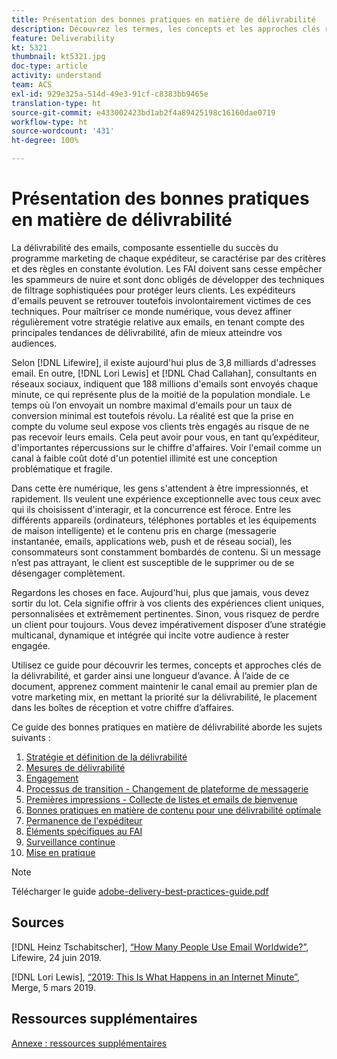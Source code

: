 ```yaml
---
title: Présentation des bonnes pratiques en matière de délivrabilité
description: Découvrez les termes, les concepts et les approches clés relatifs à la délivrabilité qui vous permettront d'assurer le succès de votre programme marketing.
feature: Deliverability
kt: 5321
thumbnail: kt5321.jpg
doc-type: article
activity: understand
team: ACS
exl-id: 929e325a-514d-49e3-91cf-c8383bb9465e
translation-type: ht
source-git-commit: e433002423bd1ab2f4a89425198c16160dae0719
workflow-type: ht
source-wordcount: '431'
ht-degree: 100%

---
```


# Présentation des bonnes pratiques en matière de délivrabilité

La délivrabilité des emails, composante essentielle du succès du programme marketing de chaque expéditeur, se caractérise par des critères et des règles en constante évolution. Les FAI doivent sans cesse empêcher les spammeurs de nuire et sont donc obligés de développer des techniques de filtrage sophistiquées pour protéger leurs clients. Les expéditeurs d&#39;emails peuvent se retrouver toutefois involontairement victimes de ces techniques. Pour maîtriser ce monde numérique, vous devez affiner régulièrement votre stratégie relative aux emails, en tenant compte des principales tendances de délivrabilité, afin de mieux atteindre vos audiences.

Selon [!DNL Lifewire], il existe aujourd&#39;hui plus de 3,8 milliards d&#39;adresses email. En outre, [!DNL Lori Lewis] et [!DNL Chad Callahan], consultants en réseaux sociaux, indiquent que 188 millions d&#39;emails sont envoyés chaque minute, ce qui représente plus de la moitié de la population mondiale. Le temps où l’on envoyait un nombre maximal d&#39;emails pour un taux de conversion minimal est toutefois révolu. La réalité est que la prise en compte du volume seul expose vos clients très engagés au risque de ne pas recevoir leurs emails. Cela peut avoir pour vous, en tant qu’expéditeur, d&#39;importantes répercussions sur le chiffre d&#39;affaires. Voir l&#39;email comme un canal à faible coût doté d&#39;un potentiel illimité est une conception problématique et fragile.

Dans cette ère numérique, les gens s&#39;attendent à être impressionnés, et rapidement. Ils veulent une expérience exceptionnelle avec tous ceux avec qui ils choisissent d&#39;interagir, et la concurrence est féroce. Entre les différents appareils (ordinateurs, téléphones portables et les équipements de maison intelligente) et le contenu pris en charge (messagerie instantanée, emails, applications web, push et de réseau social), les consommateurs sont constamment bombardés de contenu. Si un message n’est pas attrayant, le client est susceptible de le supprimer ou de se désengager complètement.

Regardons les choses en face. Aujourd&#39;hui, plus que jamais, vous devez sortir du lot. Cela signifie offrir à vos clients des expériences client uniques, personnalisées et extrêmement pertinentes. Sinon, vous risquez de perdre un client pour toujours. Vous devez impérativement disposer d’une stratégie multicanal, dynamique et intégrée qui incite votre audience à rester engagée.

Utilisez ce guide pour découvrir les termes, concepts et approches clés de la délivrabilité, et garder ainsi une longueur d’avance. À l’aide de ce document, apprenez comment maintenir le canal email au premier plan de votre marketing mix, en mettant la priorité sur la délivrabilité, le placement dans les boîtes de réception et votre chiffre d’affaires.

Ce guide des bonnes pratiques en matière de délivrabilité aborde les sujets suivants :

1. [Stratégie et définition de la délivrabilité](/help/deliverability-strategy-and-definition.md)
2. [Mesures de délivrabilité](/help/metrics/metrics-overview.md)
3. [Engagement](/help/engagement.md)
4. [Processus de transition - Changement de plateforme de messagerie](/help/transition-process/switching-email-platforms.md)
5. [Premières impressions - Collecte de listes et emails de bienvenue](/help/first-impressions/address-collection-and-list-growth.md)
6. [Bonnes pratiques en matière de contenu pour une délivrabilité optimale](/help/content-best-practices-for-optimal-delivery.md)
7. [Permanence de l&#39;expéditeur](/help/sender-permanence.md)
8. [Éléments spécifiques au FAI](/help/internet-service-provider-specifics/overview.md)
9. [Surveillance continue](/help/ongoing-monitoring.md)
10. [Mise en pratique](/help/putting-it-in-practice.md)

>[!NOTE]
>
>Télécharger le guide [adobe-delivery-best-practices-guide.pdf](/help/assets/adobe-deliverability-best-practice-guide.pdf)

## Sources

[!DNL Heinz Tschabitscher], [“How Many People Use Email Worldwide?”](https://www.lifewire.com/how-many-email-users-are-there-1171213), Lifewire, 24 juin 2019.

[!DNL Lori Lewis], [“2019: This Is What Happens in an Internet Minute”](https://www.allaccess.com/merge/archive/29580/2019-this-is-what-happens-in-an-internet-minute), Merge, 5 mars 2019.

## Ressources supplémentaires

[Annexe : ressources supplémentaires](/help/additional-resources/general-resources.md)

